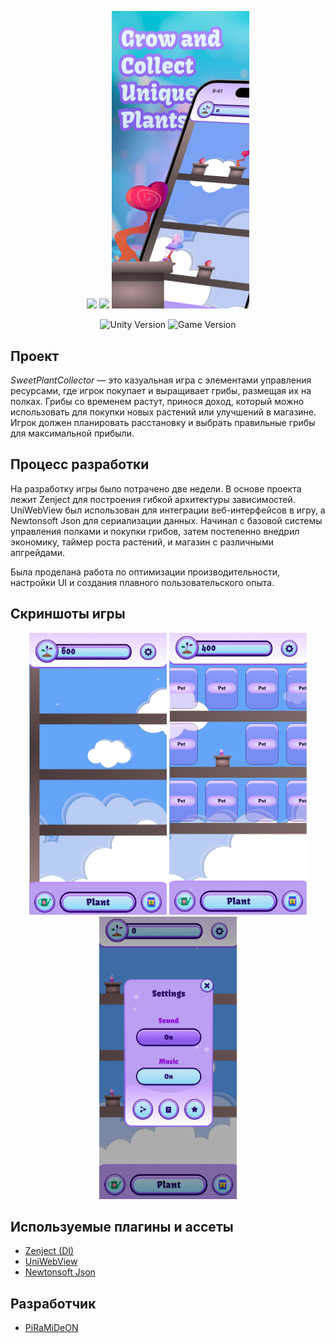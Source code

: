 <p align="center">
      <img src='https://github.com/PiRaMiDeON/SweetPlantCollector/blob/main/Imgs/1.jpg' width = 220>
      <img src='https://github.com/PiRaMiDeON/SweetPlantCollector/blob/main/Imgs/2.jpg' width = 220>
      <img src='https://github.com/PiRaMiDeON/SweetPlantCollector/blob/main/Imgs/3.jpg' width = 220>
</p>

<p align="center">
    <img src="https://img.shields.io/badge/Engine-2022-blueviolet" alt="Unity Version">
    <img src="https://img.shields.io/badge/Version-Beta-green" alt="Game Version">
</p>

## Проект

*SweetPlantCollector* — это казуальная игра с элементами управления ресурсами, где игрок покупает и выращивает грибы, размещая их на полках. Грибы со временем растут, принося доход, который можно использовать для покупки новых растений или улучшений в магазине. Игрок должен планировать расстановку и выбрать правильные грибы для максимальной прибыли.

## Процесс разработки

На разработку игры было потрачено две недели. В основе проекта лежит Zenject для построения гибкой архитектуры зависимостей. UniWebView был использован для интеграции веб-интерфейсов в игру, а Newtonsoft Json для сериализации данных. Начинал с базовой системы управления полками и покупки грибов, затем постепенно внедрил экономику, таймер роста растений, и магазин с различными апгрейдами. 

Была проделана работа по оптимизации производительности, настройки UI и создания плавного пользовательского опыта.

## Скриншоты игры

<p align="center">
      <img src='https://github.com/PiRaMiDeON/SweetPlantCollector/blob/main/Imgs/Screenshot1.jpg' width = 220>
      <img src='https://github.com/PiRaMiDeON/SweetPlantCollector/blob/main/Imgs/Screenshot2.jpg' width = 220>
      <img src='https://github.com/PiRaMiDeON/SweetPlantCollector/blob/main/Imgs/Screenshot3.jpg' width = 220>
</p>

## Используемые плагины и ассеты

- [Zenject (DI)](https://assetstore.unity.com/packages/tools/utilities/extenject-dependency-injection-ioc-157735)
- [UniWebView](https://assetstore.unity.com/packages/tools/gui/uniwebview-4-175993)
- [Newtonsoft Json](https://assetstore.unity.com/packages/tools/input-management/json-net-for-unity-11347)

## Разработчик

- [PiRaMiDeON](https://github.com/YourUsername)
